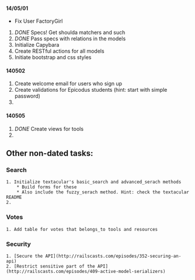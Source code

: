 #### 14/05/01

* Fix User FactoryGirl
1. *DONE* Specs! Get shoulda matchers and such
2. *DONE* Pass specs with relations in the models
3. Initialize Capybara
4. Create RESTful actions for all models
5. Initiate bootstrap and css styles


#### 140502

1. Create welcome email for users who sign up
2. Create validations for Epicodus students (hint: start with simple password)
3.

#### 140505

1. *DONE* Create views for tools
2.




## Other non-dated tasks:

### Search
    1. Initialize textacular's basic_search and advanced_serach methods
        * Build forms for these
        * Also include the fuzzy_serach method. Hint: check the textacular README
    2.

### Votes
    1. Add table for votes that belongs_to tools and resources

### Security
    1. [Secure the API](http://railscasts.com/episodes/352-securing-an-api)
    2. [Restrict sensitive part of the API](http://railscasts.com/episodes/409-active-model-serializers)
